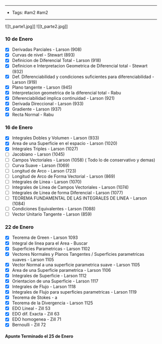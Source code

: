 
---
- Tags: #am2  #am2
---
![[t_parte1.jpg]]
![[t_parte2.jpg]]


### 10 de Enero
- [x]  Derivadas Parciales - Larson (908)
- [x] Curvas de nivel - Stewart (893)
- [x] Definicion de Diferencial Total - Larson (918)
- [x] Definicion e Interpretacion Geometrica de Diferencial total - Stewart (932)
- [x] Def. Diferenciabilidad y condiciones suficientes para diferenciabilidad - Larson (919)
- [x] Plano tangente - Larson (945)
- [x] Interpretacion geometrica de la diferencial total - Rabu
- [x] Diferenciabilidad implica continuidad - Larson (921)
- [x] Derivada Direccional - Larson (933)
- [x] Gradiente - Larson (937)
- [x] Recta Normal - Rabu
### 16 de Enero

- [x] Integrales Dobles y Volumen - Larson (933)
- [x] Area de una Superficie en el espacio - Larson (1020)
- [x] Integrales Triples - Larson (1027)
- [ ] Jacobiano - Larson (1045)
- [ ] Campos Vectoriales - Larson (1058) ( Todo lo de conservativo y demas)
- [ ] Curva Suave - Larson (1069)
- [ ] Longitud de Arco - Larson (723)
- [ ] Longitud de Arco de Forma Vectorial - Larson (869)
- [ ] Integrales de Linea - Larson (1070)
- [ ] Integrales de Linea de Campos Vectoriales - Larson (1074)
- [ ] Integrales de Linea de forma Diferencial - Larson (1077)
- [ ] TEOREMA FUNDAMENTAL DE LAS INTEGRALES DE LINEA - Larson (1084)
- [ ] Condiciones Equivalentes - Larson (1088)
- [ ] Vector Unitario Tangente - Larson (859)
### 22 de Enero
- [x] Teorema de Green - Larson 1093
- [x] Integral de linea para el Area - Buscar
- [x] Superficies Parametricas - Larson 1102
- [x] Vectores Normales y Planos Tangentes / Superficies parametricas suaves - Larson 1105
- [x] Vector Normal a una superficie parametrica suave - Larson 1105
- [x] Area de una Superficie parametrica - Larson 1106
- [x] Integrales de Superficie - Larson 1112
- [x] Orientacion de una Superficie - Larson 1117
- [x] Integrales de Flujo - Larson 1118
- [x] Integrales de Flujo para superficies parametricas - Larson 1119
- [x] Teorema de Stokes - a
- [x] Teorema de la Divergencia - Larson 1125
- [x] EDO Lineal - Zill 53
- [x] EDO dif. Exacta - Zill 63
- [x] EDO homogenea - Zill 71
- [x] Bernoulli - Zill 72

#### Apunte Terminado el 25 de Enero